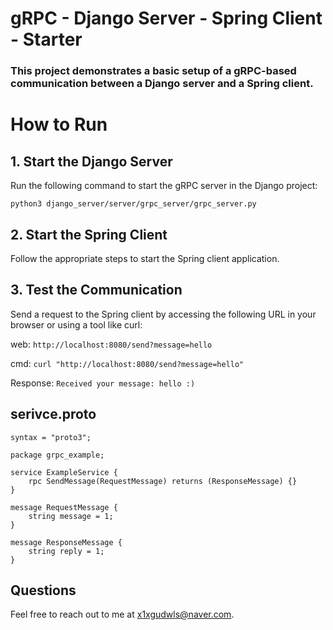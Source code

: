# gRPC - Django Server - Spring Client - Starter
### This project demonstrates a basic setup of a gRPC-based communication between a Django server and a Spring client.

# How to Run
## 1. Start the Django Server
Run the following command to start the gRPC server in the Django project:

```python3 django_server/server/grpc_server/grpc_server.py```

## 2. Start the Spring Client
Follow the appropriate steps to start the Spring client application.

## 3. Test the Communication
Send a request to the Spring client by accessing the following URL in your browser or using a tool like curl:

web: ```http://localhost:8080/send?message=hello``` 

cmd: ```curl "http://localhost:8080/send?message=hello"```

Response: ```Received your message: hello :)```


## serivce.proto

```
syntax = "proto3";

package grpc_example;

service ExampleService {
    rpc SendMessage(RequestMessage) returns (ResponseMessage) {}
}

message RequestMessage {
    string message = 1;
}

message ResponseMessage {
    string reply = 1;
}
```

## Questions
Feel free to reach out to me at x1xgudwls@naver.com.
